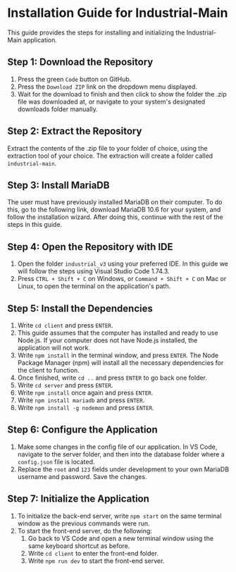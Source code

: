 # Installation Guide for Industrial-Main

This guide provides the steps for installing and initializing the Industrial-Main application.

## Step 1: Download the Repository
1. Press the green `Code` button on GitHub.
2. Press the `Download ZIP` link on the dropdown menu displayed.
3. Wait for the download to finish and then click to show the folder the .zip file was downloaded at, or navigate to your system's designated downloads folder manually.

## Step 2: Extract the Repository
Extract the contents of the .zip file to your folder of choice, using the extraction tool of your choice. The extraction will create a folder called `industrial-main`.

## Step 3: Install MariaDB
The user must have previously installed MariaDB on their computer. To do this, go to the following link, download MariaDB 10.6 for your system, and follow the installation wizard. After doing this, continue with the rest of the steps in this guide.

## Step 4: Open the Repository with IDE
1. Open the folder `industrial_v3` using your preferred IDE. In this guide we will follow the steps using Visual Studio Code 1.74.3.
2. Press `CTRL + Shift + C` on Windows, or `Command + Shift + C` on Mac or Linux, to open the terminal on the application's path.

## Step 5: Install the Dependencies
1. Write `cd client` and press `ENTER`.
2. This guide assumes that the computer has installed and ready to use Node.js. If your computer does not have Node.js installed, the application will not work.
3. Write `npm install` in the terminal window, and press `ENTER`. The Node Package Manager (npm) will install all the necessary dependencies for the client to function.
4. Once finished, write `cd ..` and press `ENTER` to go back one folder.
5. Write `cd server` and press `ENTER`.
6. Write `npm install` once again and press `ENTER`.
7. Write `npm install mariadb` and press `ENTER`.
8. Write `npm install -g nodemon` and press `ENTER`.

## Step 6: Configure the Application
1. Make some changes in the config file of our application. In VS Code, navigate to the server folder, and then into the database folder where a `config.json` file is located.
2. Replace the `root` and `123` fields under development to your own MariaDB username and password. Save the changes.

## Step 7: Initialize the Application
1. To initialize the back-end server, write `npm start` on the same terminal window as the previous commands were run.
2. To start the front-end server, do the following:
   1. Go back to VS Code and open a new terminal window using the same keyboard shortcut as before.
   2. Write `cd client` to enter the front-end folder.
   3. Write `npm run dev` to start the front-end server.
